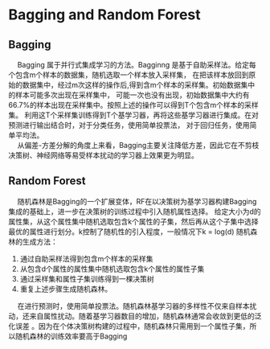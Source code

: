 # Bagging and Random Forest
## Bagging
&emsp; Bagging 属于并行式集成学习的方法。Bagginng 是基于自助采样法。给定每个包含m个样本的数据集，随机选取一个样本放入采样集，
在把该样本放回到原始的数据集中，经过m次这样的操作后,得到含m个样本的采样集。初始数据集中的样本可能多次出现在采样集中，
可能一次也没有出现，初始数据集中大约有66.7%的样本出现在采样集中。按照上述的操作可以得到T个包含m个样本的采样集。
利用这T个采样集训练得到T个基学习器，再将这些基学习器进行集成。在对预测进行输出结合时，对于分类任务，使用简单投票法，
对于回归任务，使用简单平均法。<br>
&emsp; 从偏差-方差分解的角度上来看，Bagging主要关注降低方差，因此它在不剪枝决策树、神经网络等易受样本扰动的学习器上效果更为明显。
## Random Forest
&emsp; 随机森林是Bagging的一个扩展变体，RF在以决策树为基学习器构建Bagging集成的基础上，进一步在决策树的训练过程中引入随机属性选择。
给定大小为d的属性集，从这个属性集中随机选取包含k个属性的子集，然后再从这个子集中选择最优的属性进行划分。k控制了随机性的引入程度，一般情况下k = log(d)
随机森林的生成方法：
1. 通过自助采样法得到包含m个样本的采样集
2. 从包含d个属性的属性集中随机选取包含k个属性的属性子集
3. 通过采样集和属性子集训练得到一棵决策树
4. 重复上述步骤生成随机森林。

&emsp; 在进行预测时，使用简单投票法。随机森林基学习器的多样性不仅来自样本扰动，还来自属性扰动。随着基学习器数目的增加，随机森林通常会收敛到更低的泛化误差
。因为在个体决策树构建的过程中，随机森林只需用到一个属性子集，所以随机森林的训练效率要高于Bagging

